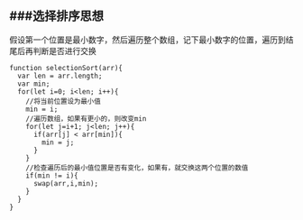 ﻿###选择排序思想
------
假设第一个位置是最小数字，然后遍历整个数组，记下最小数字的位置，遍历到结尾后再判断是否进行交换

```
function selectionSort(arr){
  var len = arr.length;
  var min;
  for(let i=0; i<len; i++){
    //将当前位置设为最小值
    min = i;
    //遍历数组，如果有更小的，则改变min
    for(let j=i+1; j<len; j++){
      if(arr[j] < arr[min]){
        min = j;
      }
    }
    //检查遍历后的最小值位置是否有变化，如果有，就交换这两个位置的数值
    if(min != i){
      swap(arr,i,min);
    }
  }
}
```